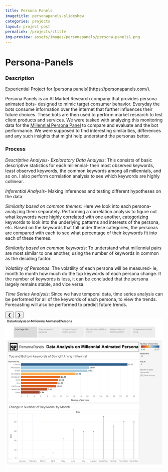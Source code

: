 ```yaml
---
title: Persona Panels
imagetitle: personapanels-slideshow
categories: projects
layout: project-post
permalink: /projects/:title
img-preview: assets/images/personapanels/persona-panels1.png
---
```


# Persona-Panels
<h3> Description </h3>
Experiential Project for [persona panels](https://personapanels.com/).

Persona Panels is an AI Market Research company that provides persona animated bots- designed to mimic target consumer behavior. Everyday the bots consume information over the internet that further influences their future choices. These bots are then used to perform market research to test client products and services. We were tasked with analyzing this monitoring data for the [Millennial Persona Panel](https://personapanels.com/millennial-persona-panel/) to compare and evaluate and the bot performance. We were supposed to find interesting similarities, differences and any such insights that might help understand the personas better.

<h3>Process</h3>
<i>Descriptive Analysis- Exploratory Data Analysis</i>: This consists of basic descriptive statistics for each millennial- their most observed keywords, least observed keywords, the common keywords among all millennials, and so on. I also perform correlation analysis to see which keywords are highly collinear.

<i>Inferential Analysis</i>- Making inferences and testing different hypotheses on the data.

<i>Similarity based on common themes</i>: Here we look into each persona- analyzing them separately. Performing a correlation analysis to figure out what keywords were highly correlated with one another, categorizing keywords to look into the underlying patterns and interests of the persona, etc. Based on the keywords that fall under these categories, the personas are compared with each to see what percentage of their keywords fit into each of these themes.

<i>Similarity based on common keywords</i>: To understand what millennial pairs are most similar to one another, using the number of keywords in common as the deciding factor.

<i>Volatility of Personas</i>: The volatility of each persona will be measured- ie, month to month how much do the top keywords of each persona change. It the number of keywords is less, it can be concluded that the persona largely remains stable, and vice versa.

*Time Series Analysis*: Since we have temporal data, time series analysis can be performed for all of the keywords of each persona, to view the trends. Forecasting will also be performed to predict future trends.


<div class ="slideshow-container" size="3">
	<button class="prev">&#10094;</button>
	<button class="next">&#10095;</button>
	<div class="slideshow-content">
		<img class="image-slides" src="assets/images/personapanels/persona-panels1.png">
	</div>
</div>
